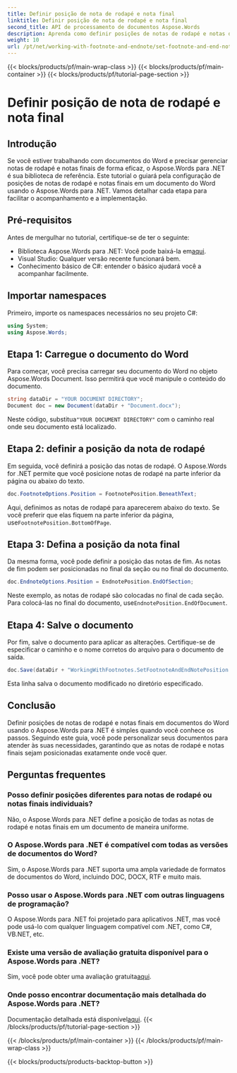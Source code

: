 ```yaml
---
title: Definir posição de nota de rodapé e nota final
linktitle: Definir posição de nota de rodapé e nota final
second_title: API de processamento de documentos Aspose.Words
description: Aprenda como definir posições de notas de rodapé e notas de fim em documentos do Word usando o Aspose.Words para .NET com este guia passo a passo detalhado.
weight: 10
url: /pt/net/working-with-footnote-and-endnote/set-footnote-and-end-note-position/
---
```


{{< blocks/products/pf/main-wrap-class >}}
{{< blocks/products/pf/main-container >}}
{{< blocks/products/pf/tutorial-page-section >}}

# Definir posição de nota de rodapé e nota final

## Introdução

Se você estiver trabalhando com documentos do Word e precisar gerenciar notas de rodapé e notas finais de forma eficaz, o Aspose.Words para .NET é sua biblioteca de referência. Este tutorial o guiará pela configuração de posições de notas de rodapé e notas finais em um documento do Word usando o Aspose.Words para .NET. Vamos detalhar cada etapa para facilitar o acompanhamento e a implementação.

## Pré-requisitos

Antes de mergulhar no tutorial, certifique-se de ter o seguinte:

-  Biblioteca Aspose.Words para .NET: Você pode baixá-la em[aqui](https://releases.aspose.com/words/net/).
- Visual Studio: Qualquer versão recente funcionará bem.
- Conhecimento básico de C#: entender o básico ajudará você a acompanhar facilmente.

## Importar namespaces

Primeiro, importe os namespaces necessários no seu projeto C#:

```csharp
using System;
using Aspose.Words;
```

## Etapa 1: Carregue o documento do Word

Para começar, você precisa carregar seu documento do Word no objeto Aspose.Words Document. Isso permitirá que você manipule o conteúdo do documento.

```csharp
string dataDir = "YOUR DOCUMENT DIRECTORY";
Document doc = new Document(dataDir + "Document.docx");
```

Neste código, substitua`"YOUR DOCUMENT DIRECTORY"` com o caminho real onde seu documento está localizado.

## Etapa 2: definir a posição da nota de rodapé

Em seguida, você definirá a posição das notas de rodapé. O Aspose.Words for .NET permite que você posicione notas de rodapé na parte inferior da página ou abaixo do texto.

```csharp
doc.FootnoteOptions.Position = FootnotePosition.BeneathText;
```

 Aqui, definimos as notas de rodapé para aparecerem abaixo do texto. Se você preferir que elas fiquem na parte inferior da página, use`FootnotePosition.BottomOfPage`.

## Etapa 3: Defina a posição da nota final

Da mesma forma, você pode definir a posição das notas de fim. As notas de fim podem ser posicionadas no final da seção ou no final do documento.

```csharp
doc.EndnoteOptions.Position = EndnotePosition.EndOfSection;
```

 Neste exemplo, as notas de rodapé são colocadas no final de cada seção. Para colocá-las no final do documento, use`EndnotePosition.EndOfDocument`.

## Etapa 4: Salve o documento

Por fim, salve o documento para aplicar as alterações. Certifique-se de especificar o caminho e o nome corretos do arquivo para o documento de saída.

```csharp
doc.Save(dataDir + "WorkingWithFootnotes.SetFootnoteAndEndNotePosition.docx");
```

Esta linha salva o documento modificado no diretório especificado.

## Conclusão

Definir posições de notas de rodapé e notas finais em documentos do Word usando o Aspose.Words para .NET é simples quando você conhece os passos. Seguindo este guia, você pode personalizar seus documentos para atender às suas necessidades, garantindo que as notas de rodapé e notas finais sejam posicionadas exatamente onde você quer.

## Perguntas frequentes

### Posso definir posições diferentes para notas de rodapé ou notas finais individuais?

Não, o Aspose.Words para .NET define a posição de todas as notas de rodapé e notas finais em um documento de maneira uniforme.

### O Aspose.Words para .NET é compatível com todas as versões de documentos do Word?

Sim, o Aspose.Words para .NET suporta uma ampla variedade de formatos de documentos do Word, incluindo DOC, DOCX, RTF e muito mais.

### Posso usar o Aspose.Words para .NET com outras linguagens de programação?

O Aspose.Words para .NET foi projetado para aplicativos .NET, mas você pode usá-lo com qualquer linguagem compatível com .NET, como C#, VB.NET, etc.

### Existe uma versão de avaliação gratuita disponível para o Aspose.Words para .NET?

 Sim, você pode obter uma avaliação gratuita[aqui](https://releases.aspose.com/).

### Onde posso encontrar documentação mais detalhada do Aspose.Words para .NET?

 Documentação detalhada está disponível[aqui](https://reference.aspose.com/words/net/).
{{< /blocks/products/pf/tutorial-page-section >}}

{{< /blocks/products/pf/main-container >}}
{{< /blocks/products/pf/main-wrap-class >}}

{{< blocks/products/products-backtop-button >}}
